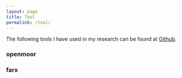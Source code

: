```yaml
---
layout: page
title: Tool
permalink: /tool/
---
```


The following tools I have used in my research can be found at [Github](http://github.com/chen-lin).

### openmoor


### farx
